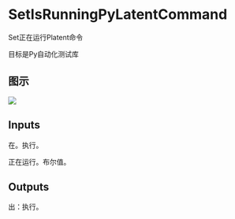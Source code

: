 # SetIsRunningPyLatentCommand

Set正在运行Platent命令

目标是Py自动化测试库

## 图示

![]($-20221218-20310941.png)

## Inputs

在。执行。

正在运行。布尔值。  

## Outputs

出：执行。
